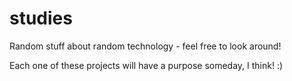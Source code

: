 # studies

Random stuff about random technology - feel free to look around!

Each one of these projects will have a purpose someday, I think! :)
